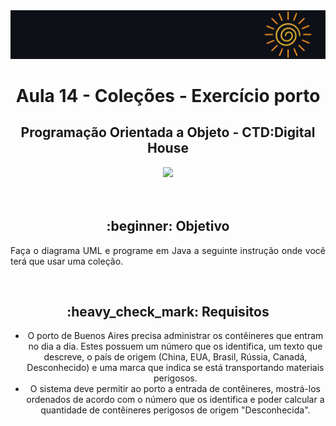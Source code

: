 <div align="center"><img src="https://github.com/lipollis/Imagens-Git/blob/main/banner_assinatura.svg" /></div>

<h1 align="center"> Aula 14 - Coleções - Exercício porto </h1>
<h2 align="center"> Programação Orientada a Objeto - CTD:Digital House </h2>

<div align="center">
  <img src="https://cdn.jsdelivr.net/gh/devicons/devicon/icons/java/java-original-wordmark.svg" width="70px"/>
  <br>
  <br>
  

<br>
<h2>:beginner: Objetivo</h2>

<p align="justify">Faça o diagrama UML e programe em Java a seguinte instrução onde você terá que usar
uma coleção.</p>

<br>
<h2>:heavy_check_mark: Requisitos </h2>



  <ul>
      <li>O porto de Buenos Aires precisa administrar os contêineres que entram no dia a dia. Estes
possuem um número que os identifica, um texto que descreve, o país de origem (China,
EUA, Brasil, Rússia, Canadá, Desconhecido) e uma marca que indica se está transportando
materiais perigosos.</li>
      <li>O sistema deve permitir ao porto a entrada de contêineres, mostrá-los ordenados de
acordo com o número que os identifica e poder calcular a quantidade de contêineres
perigosos de origem "Desconhecida".</li>

  </ul>

